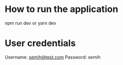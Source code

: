 # How to run the application

npm run dev
or
yarn dev

# User credentials

Username: semih@test.com
Password: semih

